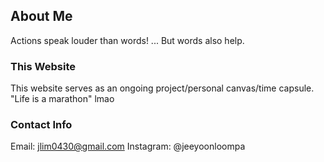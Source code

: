## About Me

Actions speak louder than words! ... But words also help.

### This Website

This website serves as an ongoing project/personal canvas/time capsule.
"Life is a marathon" lmao

### Contact Info

Email: jlim0430@gmail.com
Instagram: @jeeyoonloompa
